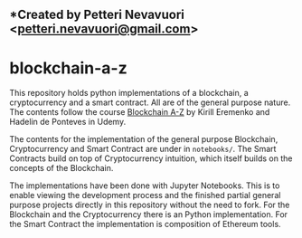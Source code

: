 *Created by Petteri Nevavuori <<petteri.nevavuori@gmail.com>>
---
# blockchain-a-z

This repository holds python implementations of a blockchain, a cryptocurrency and a smart contract. All are of the general purpose nature. The contents follow the course [Blockchain A-Z](https://www.udemy.com/build-your-blockchain-az/) by Kirill Eremenko and Hadelin de Ponteves in Udemy. 

The contents for the implementation of the general purpose Blockchain, Cryptocurrency and Smart Contract are under in ``notebooks/``. The Smart Contracts build on top of Cryptocurrency intuition, which itself builds on the concepts of the Blockchain.

The implementations have been done with Jupyter Notebooks. This is to enable viewing the development process and the finished partial general purpose projects directly in this repository without the need to fork. For the Blockchain and the Cryptocurrency there is an Python implementation. For the Smart Contract the implementation is composition of Ethereum tools.